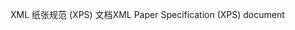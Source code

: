 <span data-ttu-id="2537f-101">XML 纸张规范 (XPS) 文档</span><span class="sxs-lookup"><span data-stu-id="2537f-101">XML Paper Specification (XPS) document</span></span>